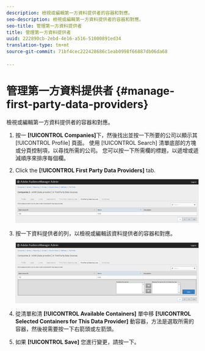 ```yaml
---
description: 檢視或編輯第一方資料提供者的容器和對應。
seo-description: 檢視或編輯第一方資料提供者的容器和對應。
seo-title: 管理第一方資料提供者
title: 管理第一方資料提供者
uuid: 222890cb-2ebd-4e16-a516-51000891ed34
translation-type: tm+mt
source-git-commit: 71bf4cec222428686c1eab0998f66887db06da68

---
```



# 管理第一方資料提供者 {#manage-first-party-data-providers}

檢視或編輯第一方資料提供者的容器和對應。

<!-- t_first_party_providers.xml -->

1. 按一 **[!UICONTROL Companies]**&#x200B;下，然後找出並按一下所要的公司以顯示其 [!UICONTROL Profile] 頁面。 使用 [!UICONTROL Search] 清單底部的方塊或分頁控制項，以尋找所需的公司。 您可以按一下所需欄的標題，以遞增或遞減順序來排序每個欄。

1. Click the **[!UICONTROL First Party Data Providers]** tab.

   ![](assets/first_party_providers.png)

1. 按一下資料提供者的列，以檢視或編輯該資料提供者的容器和對應。

   ![步驟結果](assets/first_party_providers_edit.png)

1. 從清單和清 **[!UICONTROL Available Containers]** 單中移 **[!UICONTROL Selected Containers for This Data Provider]** 動容器，方法是選取所需的容器，然後視需要按一下右箭頭或左箭頭。
1. 如果 **[!UICONTROL Save]** 您進行變更，請按一下。